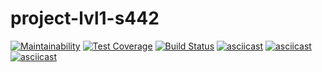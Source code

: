 # project-lvl1-s442
[![Maintainability](https://api.codeclimate.com/v1/badges/c066eed5c4b223019a1a/maintainability)](https://codeclimate.com/github/egupsv/project-lvl1-s442/maintainability)
[![Test Coverage](https://api.codeclimate.com/v1/badges/c066eed5c4b223019a1a/test_coverage)](https://codeclimate.com/github/egupsv/project-lvl1-s442/test_coverage)
[![Build Status](https://travis-ci.org/egupsv/project-lvl1-s442.svg?branch=master)](https://travis-ci.org/egupsv/project-lvl1-s442)
[![asciicast](https://asciinema.org/a/g7FyuxNVjiMd0jkfii2y2jQMp.svg)](https://asciinema.org/a/g7FyuxNVjiMd0jkfii2y2jQMp)
[![asciicast](https://asciinema.org/a/AeXWOJ5qerBiDISg5pgtChRdN.svg)](https://asciinema.org/a/AeXWOJ5qerBiDISg5pgtChRdN)
[![asciicast](https://asciinema.org/a/LoWnu7w3O3EEJoTKwUdcLC8UW.svg)](https://asciinema.org/a/LoWnu7w3O3EEJoTKwUdcLC8UW)

